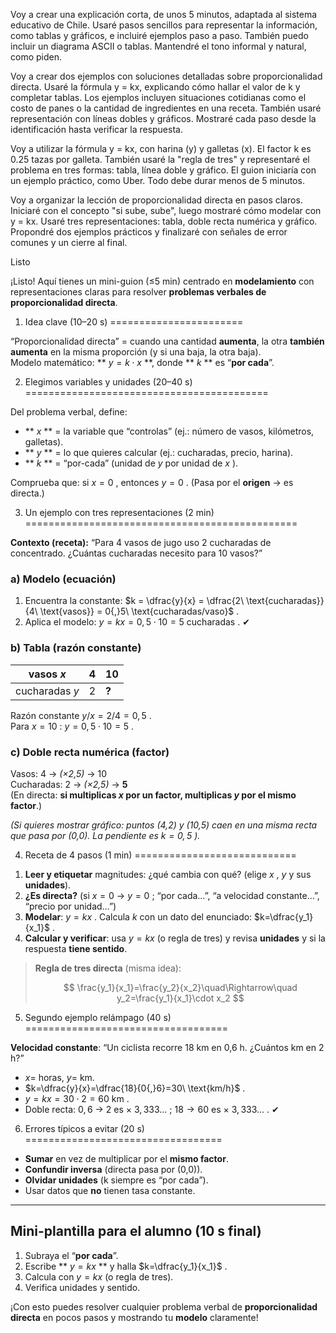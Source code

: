 Voy a crear una explicación corta, de unos 5 minutos, adaptada al sistema educativo de Chile. Usaré pasos sencillos para representar la información, como tablas y gráficos, e incluiré ejemplos paso a paso. También puedo incluir un diagrama ASCII o tablas. Mantendré el tono informal y natural, como piden.

Voy a crear dos ejemplos con soluciones detalladas sobre proporcionalidad directa. Usaré la fórmula y = kx, explicando cómo hallar el valor de k y completar tablas. Los ejemplos incluyen situaciones cotidianas como el costo de panes o la cantidad de ingredientes en una receta. También usaré representación con líneas dobles y gráficos. Mostraré cada paso desde la identificación hasta verificar la respuesta.

Voy a utilizar la fórmula y = kx, con harina (y) y galletas (x). El factor k es 0.25 tazas por galleta. También usaré la "regla de tres" y representaré el problema en tres formas: tabla, línea doble y gráfico. El guion iniciaría con un ejemplo práctico, como Uber. Todo debe durar menos de 5 minutos.

Voy a organizar la lección de proporcionalidad directa en pasos claros. Iniciaré con el concepto "si sube, sube", luego mostraré cómo modelar con y = kx. Usaré tres representaciones: tabla, doble recta numérica y gráfico. Propondré dos ejemplos prácticos y finalizaré con señales de error comunes y un cierre al final.

Listo

¡Listo! Aquí tienes un mini-guion (≤5 min) centrado en **modelamiento** con representaciones claras para resolver **problemas verbales de proporcionalidad directa**.

1) Idea clave (10–20 s)
=======================

“Proporcionalidad directa” = cuando una cantidad **aumenta**, la otra **también aumenta** en la misma proporción (y si una baja, la otra baja).  
Modelo matemático: ** $y = k \cdot x$ **, donde ** $k$ ** es “**por cada**”.

2) Elegimos variables y unidades (20–40 s)
==========================================

Del problema verbal, define:

*   ** $x$ ** = la variable que “controlas” (ej.: número de vasos, kilómetros, galletas).
*   ** $y$ ** = lo que quieres calcular (ej.: cucharadas, precio, harina).
*   ** $k$ ** = “por-cada” (unidad de  $y$  por unidad de  $x$ ).

Comprueba que: si  $x=0$ , entonces  $y=0$ . (Pasa por el **origen** → es directa.)

3) Un ejemplo con tres representaciones (2 min)
===============================================

**Contexto (receta):** “Para 4 vasos de jugo uso 2 cucharadas de concentrado. ¿Cuántas cucharadas necesito para 10 vasos?”

### a) Modelo (ecuación)

1.  Encuentra la constante:  $k = \dfrac{y}{x} = \dfrac{2\ \text{cucharadas}}{4\ \text{vasos}} = 0{,}5\ \text{cucharadas/vaso}$ .
2.  Aplica el modelo:  $y = kx = 0{,}5 \cdot 10 = 5\ \text{cucharadas}$ . ✔

### b) Tabla (razón constante)

| vasos  $x$  | 4 | 10 |
| --- | --- | --- |
| cucharadas  $y$  | 2 | **?** |

Razón constante  $y/x = 2/4 = 0{,}5$ .  
Para  $x=10$ :  $y=0{,}5\cdot 10=5$ .

### c) Doble recta numérica (factor)

Vasos: 4 → _(×2,5)_ → 10  
Cucharadas: 2 → _(×2,5)_ → **5**  
(En directa: **si multiplicas  $x$  por un factor, multiplicas  $y$  por el mismo factor**.)

_(Si quieres mostrar gráfico: puntos (4,2) y (10,5) caen en una misma recta que pasa por (0,0). La pendiente es  $k=0{,}5$ )._

4) Receta de 4 pasos (1 min)
============================

1.  **Leer y etiquetar** magnitudes: ¿qué cambia con qué? (elige  $x$ ,  $y$  y sus **unidades**).
2.  **¿Es directa?** (si  $x=0$  →  $y=0$ ; “por cada…”, “a velocidad constante…”, “precio por unidad…”)
3.  **Modelar**:  $y = kx$ . Calcula  $k$  con un dato del enunciado:  $k=\dfrac{y_1}{x_1}$ .
4.  **Calcular y verificar**: usa  $y=kx$  (o regla de tres) y revisa **unidades** y si la respuesta **tiene sentido**.

> **Regla de tres directa** (misma idea):
> 
> $$
> \frac{y_1}{x_1}=\frac{y_2}{x_2}\quad\Rightarrow\quad y_2=\frac{y_1}{x_1}\cdot x_2
> $$

5) Segundo ejemplo relámpago (40 s)
===================================

**Velocidad constante**: “Un ciclista recorre 18 km en 0,6 h. ¿Cuántos km en 2 h?”

*    $x=$  horas,  $y=$  km.
*    $k=\dfrac{y}{x}=\dfrac{18}{0{,}6}=30\ \text{km/h}$ .
*    $y=kx=30\cdot 2=60\ \text{km}$ .
*   Doble recta:  $0{,}6\ \to\ 2$  es × $3{,}333...$ ;  $18 \to 60$  es × $3{,}333...$ . ✔

6) Errores típicos a evitar (20 s)
==================================

*   **Sumar** en vez de multiplicar por el **mismo factor**.
*   **Confundir inversa** (directa pasa por (0,0)).
*   **Olvidar unidades** (k siempre es “por cada”).
*   Usar datos que **no** tienen tasa constante.

* * *

Mini-plantilla para el alumno (10 s final)
------------------------------------------

1.  Subraya el “**por cada**”.
2.  Escribe ** $y=kx$ ** y halla  $k=\dfrac{y_1}{x_1}$ .
3.  Calcula con  $y=kx$  (o regla de tres).
4.  Verifica unidades y sentido.

¡Con esto puedes resolver cualquier problema verbal de **proporcionalidad directa** en pocos pasos y mostrando tu **modelo** claramente!
